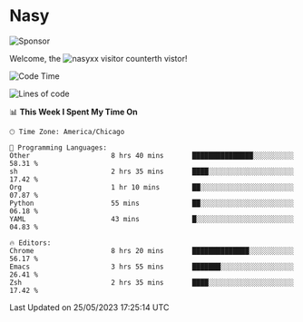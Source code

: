 # Nasy

<!--
<p align="center">
<img height="200" src="https://github-readme-stats.vercel.app/api?username=nasyxx&count_private=true&show_icons=true&theme=dracula&include_all_commits=true"/>
<img height="200" src="https://github-readme-stats.vercel.app/api/top-langs/?username=nasyxx&theme=dracula&hide=html,jupyter+notebook&count_private=true&show_icons=true"/>
</p>

  
----------------
-->

![Sponsor](https://img.shields.io/static/v1.svg?label=Sponsor&message=%E2%9D%A4&logo=GitHub&style=flat&color=pink)
 
Welcome, the ![nasyxx visitor counter](https://count.getloli.com/get/@nasyxx?theme=rule34)th vistor!
 
<!--START_SECTION:waka-->
![Code Time](http://img.shields.io/badge/Code%20Time-3%2C538%20hrs%2045%20mins-blue)

![Lines of code](https://img.shields.io/badge/From%20Hello%20World%20I%27ve%20Written-6.2%20million%20lines%20of%20code-blue)

📊 **This Week I Spent My Time On** 

```text
🕑︎ Time Zone: America/Chicago

💬 Programming Languages: 
Other                    8 hrs 40 mins       ███████████████░░░░░░░░░░   58.31 % 
sh                       2 hrs 35 mins       ████░░░░░░░░░░░░░░░░░░░░░   17.42 % 
Org                      1 hr 10 mins        ██░░░░░░░░░░░░░░░░░░░░░░░   07.87 % 
Python                   55 mins             ██░░░░░░░░░░░░░░░░░░░░░░░   06.18 % 
YAML                     43 mins             █░░░░░░░░░░░░░░░░░░░░░░░░   04.83 % 

🔥 Editors: 
Chrome                   8 hrs 20 mins       ██████████████░░░░░░░░░░░   56.17 % 
Emacs                    3 hrs 55 mins       ███████░░░░░░░░░░░░░░░░░░   26.41 % 
Zsh                      2 hrs 35 mins       ████░░░░░░░░░░░░░░░░░░░░░   17.42 % 
```


 Last Updated on 25/05/2023 17:25:14 UTC
<!--END_SECTION:waka-->

<!-- ![visitors](https://visitor-badge.laobi.icu/badge?page_id=nasyxx.nasyxx) -->
